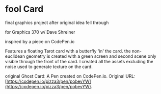 # fool Card

final graphics project after original idea fell through

for Graphics 370 w/ Dave Shreiner

inspired by a piece on CodePen.io

Features a floating Tarot card with a butterfly 'in' the card. the non-euclidean geometry is created with a green screen and second scene
only visible through the front of the card. I created all the assets excluding the noise used to generate texture on the card.


original Ghost Card:
A Pen created on CodePen.io. Original URL: [https://codepen.io/pizza3/pen/pobevYW](https://codepen.io/pizza3/pen/pobevYW).


